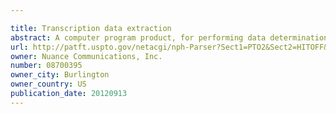```yaml
---

title: Transcription data extraction
abstract: A computer program product, for performing data determination from medical record transcriptions, resides on a computer-readable medium and includes computer-readable instructions for causing a computer to obtain a medical transcription of a dictation, the dictation being from medical personnel and concerning a patient, analyze the transcription for an indicating phrase associated with a type of data desired to be determined from the transcription, the type of desired data being relevant to medical records, determine whether data indicated by text disposed proximately to the indicating phrase is of the desired type, and store an indication of the data if the data is of the desired type.
url: http://patft.uspto.gov/netacgi/nph-Parser?Sect1=PTO2&Sect2=HITOFF&p=1&u=%2Fnetahtml%2FPTO%2Fsearch-adv.htm&r=1&f=G&l=50&d=PALL&S1=08700395&OS=08700395&RS=08700395
owner: Nuance Communications, Inc.
number: 08700395
owner_city: Burlington
owner_country: US
publication_date: 20120913
---
```

